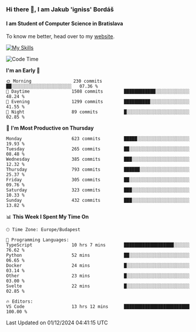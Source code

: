 ### Hi there 👋, I am Jakub 'igniss' Bordáš

#### I am Student of Computer Science in Bratislava
To know me better, head over to my [website](https://bordas.sk).

[![My Skills](https://skillicons.dev/icons?i=js,html,css,figma,svelte,java,kotlin,python,postgresql,typescript,nest,nodejs)](https://bordas.sk)


<!--START_SECTION:waka-->
![Code Time](http://img.shields.io/badge/Code%20Time-1%2C603%20hrs%2028%20mins-blue)

**I'm an Early 🐤** 

```text
🌞 Morning                230 commits         ██░░░░░░░░░░░░░░░░░░░░░░░   07.36 % 
🌆 Daytime                1508 commits        ████████████░░░░░░░░░░░░░   48.24 % 
🌃 Evening                1299 commits        ██████████░░░░░░░░░░░░░░░   41.55 % 
🌙 Night                  89 commits          █░░░░░░░░░░░░░░░░░░░░░░░░   02.85 % 
```
📅 **I'm Most Productive on Thursday** 

```text
Monday                   623 commits         █████░░░░░░░░░░░░░░░░░░░░   19.93 % 
Tuesday                  265 commits         ██░░░░░░░░░░░░░░░░░░░░░░░   08.48 % 
Wednesday                385 commits         ███░░░░░░░░░░░░░░░░░░░░░░   12.32 % 
Thursday                 793 commits         ██████░░░░░░░░░░░░░░░░░░░   25.37 % 
Friday                   305 commits         ██░░░░░░░░░░░░░░░░░░░░░░░   09.76 % 
Saturday                 323 commits         ███░░░░░░░░░░░░░░░░░░░░░░   10.33 % 
Sunday                   432 commits         ███░░░░░░░░░░░░░░░░░░░░░░   13.82 % 
```


📊 **This Week I Spent My Time On** 

```text
🕑︎ Time Zone: Europe/Budapest

💬 Programming Languages: 
TypeScript               10 hrs 7 mins       ███████████████████░░░░░░   76.62 % 
Python                   52 mins             ██░░░░░░░░░░░░░░░░░░░░░░░   06.65 % 
Docker                   24 mins             █░░░░░░░░░░░░░░░░░░░░░░░░   03.14 % 
Other                    23 mins             █░░░░░░░░░░░░░░░░░░░░░░░░   03.00 % 
Svelte                   22 mins             █░░░░░░░░░░░░░░░░░░░░░░░░   02.85 % 

🔥 Editors: 
VS Code                  13 hrs 12 mins      █████████████████████████   100.00 % 
```


 Last Updated on 01/12/2024 04:41:15 UTC
<!--END_SECTION:waka-->
